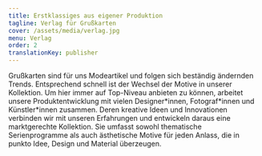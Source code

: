 ```yaml
---
title: Erstklassiges aus eigener Produktion 
tagline: Verlag für Grußkarten
cover: /assets/media/verlag.jpg
menu: Verlag
order: 2
translationKey: publisher
---
```

Grußkarten sind für uns Modeartikel und folgen sich beständig ändernden Trends. Entsprechend schnell ist der Wechsel der Motive in unserer Kollektion. Um hier immer auf Top-Niveau anbieten zu können, arbeitet unsere Produktentwicklung mit vielen Designer\*innen, Fotograf\*innen und Künstler\*innen zusammen. Deren kreative Ideen und Innovationen verbinden wir mit unseren Erfahrungen und entwickeln daraus eine marktgerechte Kollektion. Sie umfasst sowohl thematische Serienprogramme als auch ästhetische Motive für jeden Anlass, die in punkto Idee, Design und Material überzeugen.